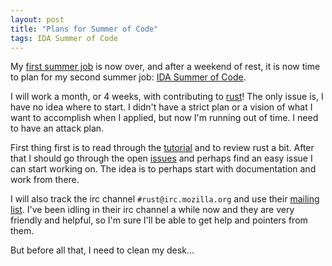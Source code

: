 ```yaml
---
layout: post
title: "Plans for Summer of Code"
tags: IDA Summer of Code
---
```


My [first summer job][] is now over, and after a weekend of rest, it is now time to plan for my second summer job: [IDA Summer of Code][].

I will work a month, or 4 weeks, with contributing to [rust][]! The only issue is, I have no idea where to start. I didn't have a strict plan or a vision of what I want to accomplish when I applied, but now I'm running out of time. I need to have an attack plan.

First thing first is to read through the [tutorial][] and to review rust a bit. After that I should go through the open [issues][] and perhaps find an easy issue I can start working on. The idea is to perhaps start with documentation and work from there.

I will also track the irc channel `#rust@irc.mozilla.org` and use their [mailing list][]. I've been idling in their irc channel a while now and they are very friendly and helpful, so I'm sure I'll be able to get help and pointers from them.

But before all that, I need to clean my desk...

[first summer job]: /blog/2014/07/13/summer_job_at_configura "Summer job at Configura"
[IDA Summer of Code]: /blog/2014/06/11/isoc "IDA Summer of Code"
[rust]: http://www.rust-lang.org/ "rust"
[tutorial]: http://doc.rust-lang.org/tutorial.html "rust tutorial"
[issues]: https://github.com/rust-lang/rust/issues?labels=&page=1&state=open "rust issues"
[mailing list]: https://mail.mozilla.org/listinfo/rust-dev "rust mailing list"

